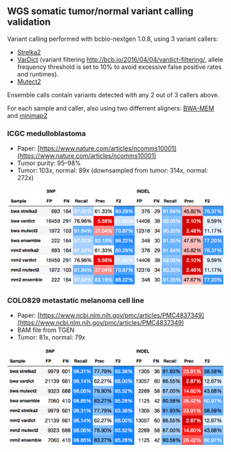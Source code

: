 ##  WGS somatic tumor/normal variant calling validation

Variant calling performed with bcbio-nextgen 1.0.8, using 3 variant callers:

- [Strelka2](https://github.com/Illumina/strelka)
- [VarDict](https://github.com/AstraZeneca-NGS/VarDict) (variant filtering http://bcb.io/2016/04/04/vardict-filtering/, allele frequency threshold is set to 10% to avoid excessive false positive rates and runtimes).
- [Mutect2](https://software.broadinstitute.org/gatk/documentation/tooldocs/3.8-0/org_broadinstitute_gatk_tools_walkers_cancer_m2_MuTect2.php)

Ensemble calls contain variants detected with any 2 out of 3 callers above.

For each sample and caller, also using two differrent aligners: [BWA-MEM](https://github.com/lh3/bwa) and [minimap2](https://github.com/lh3/minimap2)

### ICGC medulloblastoma

- Paper: [https://www.nature.com/articles/ncomms10001](https://www.nature.com/articles/ncomms10001)
- Tumor purity: 95–98%
- Tumor: 103x, normal: 89x (downsampled from tumor: 314x, normal: 272x)


![](mb.png.png)

### COLO829 metastatic melanoma cell line

- Paper: [https://www.ncbi.nlm.nih.gov/pmc/articles/PMC4837349](https://www.ncbi.nlm.nih.gov/pmc/articles/PMC4837349)
- BAM file from TGEN
- Tumor: 81x, normal: 79x

![](colo.png.png)

